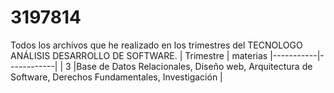 # 3197814
Todos los archivos que he realizado en los trimestres del TECNOLOGO ANÁLISIS DESARROLLO DE SOFTWARE.
| Trimestre |  materias 
|-----------|------------|
| 3 |Base de Datos Relacionales, Diseño web, Arquitectura de Software, Derechos Fundamentales, Investigación |
